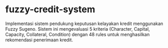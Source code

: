 # fuzzy-credit-system
Implementasi sistem pendukung keputusan kelayakan kredit menggunakan Fuzzy Sugeno. Sistem ini mengevaluasi 5 kriteria (Character, Capital, Capacity, Collateral, Condition) dengan 48 rules untuk menghasilkan rekomendasi penerimaan kredit.
